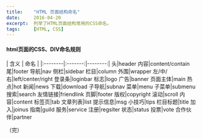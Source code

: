 ```yaml
---
title:    "HTML 页面结构命名"
date:     2016-04-20
excerpt:  列举了HTML页面结构常用的CSS命名。
tags:     [HTML, CSS]
---
```


#### html页面的CSS、DIV命名规则

| 含义 | 命名 |
|:--------|:-------:|--------:|
头|header
内容|content/contain
尾|footer
导航|nav
侧栏|sidebar
栏目|column
外围|wrapper
左/中/右|left/center/right
登录条|loginbar
标志|logo
广告|banner
页面主体|main
热点|hot
新闻|news
下载|download
子导航|subnav
菜单|menu
子菜单|submenu
搜索|search
友情链接|friendlink
页脚|footer
版权|copyright
滚动|scroll
内容|content
标签页|tab
文章列表|list
提示信息|msg
小技巧|tips
栏目标题|title
加入|joinus
指南|guild
服务|service
注册|regsiter
状态|status
投票|vote
合作伙伴|partner

（完）